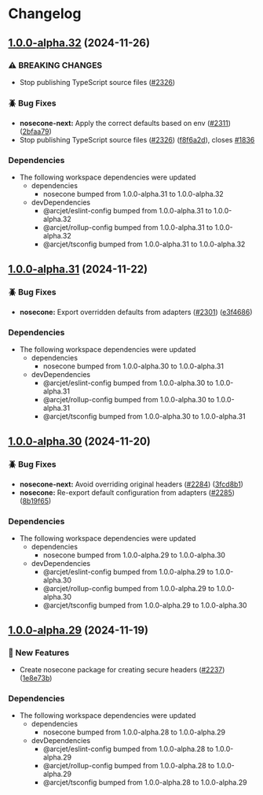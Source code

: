 # Changelog

## [1.0.0-alpha.32](https://github.com/arcjet/arcjet-js/compare/v1.0.0-alpha.31...@nosecone/next-v1.0.0-alpha.32) (2024-11-26)


### ⚠ BREAKING CHANGES

* Stop publishing TypeScript source files ([#2326](https://github.com/arcjet/arcjet-js/issues/2326))

### 🪲 Bug Fixes

* **nosecone-next:** Apply the correct defaults based on env ([#2311](https://github.com/arcjet/arcjet-js/issues/2311)) ([2bfaa79](https://github.com/arcjet/arcjet-js/commit/2bfaa7953d0580b71f69e5d61cb964dcf98873a7))
* Stop publishing TypeScript source files ([#2326](https://github.com/arcjet/arcjet-js/issues/2326)) ([f8f6a2d](https://github.com/arcjet/arcjet-js/commit/f8f6a2d998220d9705ecda8f10d3c5e14b47cad6)), closes [#1836](https://github.com/arcjet/arcjet-js/issues/1836)


### Dependencies

* The following workspace dependencies were updated
  * dependencies
    * nosecone bumped from 1.0.0-alpha.31 to 1.0.0-alpha.32
  * devDependencies
    * @arcjet/eslint-config bumped from 1.0.0-alpha.31 to 1.0.0-alpha.32
    * @arcjet/rollup-config bumped from 1.0.0-alpha.31 to 1.0.0-alpha.32
    * @arcjet/tsconfig bumped from 1.0.0-alpha.31 to 1.0.0-alpha.32

## [1.0.0-alpha.31](https://github.com/arcjet/arcjet-js/compare/v1.0.0-alpha.30...@nosecone/next-v1.0.0-alpha.31) (2024-11-22)


### 🪲 Bug Fixes

* **nosecone:** Export overridden defaults from adapters ([#2301](https://github.com/arcjet/arcjet-js/issues/2301)) ([e3f4686](https://github.com/arcjet/arcjet-js/commit/e3f46864bcfe46fe3361077309bf0a362ee9c23e))


### Dependencies

* The following workspace dependencies were updated
  * dependencies
    * nosecone bumped from 1.0.0-alpha.30 to 1.0.0-alpha.31
  * devDependencies
    * @arcjet/eslint-config bumped from 1.0.0-alpha.30 to 1.0.0-alpha.31
    * @arcjet/rollup-config bumped from 1.0.0-alpha.30 to 1.0.0-alpha.31
    * @arcjet/tsconfig bumped from 1.0.0-alpha.30 to 1.0.0-alpha.31

## [1.0.0-alpha.30](https://github.com/arcjet/arcjet-js/compare/v1.0.0-alpha.29...@nosecone/next-v1.0.0-alpha.30) (2024-11-20)


### 🪲 Bug Fixes

* **nosecone-next:** Avoid overriding original headers ([#2284](https://github.com/arcjet/arcjet-js/issues/2284)) ([3fcd8b1](https://github.com/arcjet/arcjet-js/commit/3fcd8b1bbc5e1e8175060713c47f580ed2460725))
* **nosecone:** Re-export default configuration from adapters ([#2285](https://github.com/arcjet/arcjet-js/issues/2285)) ([8b19f65](https://github.com/arcjet/arcjet-js/commit/8b19f650f8063aa1073f71eda369926e480c9651))


### Dependencies

* The following workspace dependencies were updated
  * dependencies
    * nosecone bumped from 1.0.0-alpha.29 to 1.0.0-alpha.30
  * devDependencies
    * @arcjet/eslint-config bumped from 1.0.0-alpha.29 to 1.0.0-alpha.30
    * @arcjet/rollup-config bumped from 1.0.0-alpha.29 to 1.0.0-alpha.30
    * @arcjet/tsconfig bumped from 1.0.0-alpha.29 to 1.0.0-alpha.30

## [1.0.0-alpha.29](https://github.com/arcjet/arcjet-js/compare/v1.0.0-alpha.28...@nosecone/next-v1.0.0-alpha.29) (2024-11-19)


### 🚀 New Features

* Create nosecone package for creating secure headers ([#2237](https://github.com/arcjet/arcjet-js/issues/2237)) ([1e8e73b](https://github.com/arcjet/arcjet-js/commit/1e8e73b43e8d93ed5bd6aa9a2f0efcb7cb142378))


### Dependencies

* The following workspace dependencies were updated
  * dependencies
    * nosecone bumped from 1.0.0-alpha.28 to 1.0.0-alpha.29
  * devDependencies
    * @arcjet/eslint-config bumped from 1.0.0-alpha.28 to 1.0.0-alpha.29
    * @arcjet/rollup-config bumped from 1.0.0-alpha.28 to 1.0.0-alpha.29
    * @arcjet/tsconfig bumped from 1.0.0-alpha.28 to 1.0.0-alpha.29
